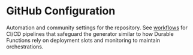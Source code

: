 # GitHub Configuration

Automation and community settings for the repository. See [workflows](workflows/context.md) for CI/CD pipelines that safeguard the generator similar to how Durable Functions rely on deployment slots and monitoring to maintain orchestrations.
